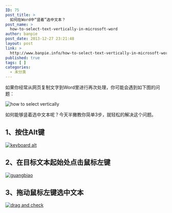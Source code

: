 ```yaml
---
ID: 75
post_title: >
  如何在Word中“竖着”选中文本？
post_name: >
  how-to-select-text-vertically-in-microsoft-word
author: banpie
post_date: 2013-12-27 23:21:48
layout: post
link: >
  http://www.banpie.info/how-to-select-text-vertically-in-microsoft-word/
published: true
tags: [ ]
categories:
  - 未分类
---
```

如果你经常从网页复制文字到Word里进行再次处理，你可能会遇到如下图的问题：

![how to select vertically][1]

如何能够竖着选中文本呢？今天半撇教你简单3步，就轻松的解决这个问题。

## 1、按住Alt键

[![keyboard alt][2]][2]

## 2、在目标文本起始处点击鼠标左键

[![guangbiao][3]][3]

## 3、拖动鼠标左键选中文本

[![drag and check][4]][4]

 [1]: http://7arnhx.com1.z0.glb.clouddn.com/wp-content/uploads/2013/12/how-to-select-vertically.jpg
 [2]: http://7arnhx.com1.z0.glb.clouddn.com/wp-content/uploads/2013/12/winkeyboard-leftside.gif
 [3]: http://7arnhx.com1.z0.glb.clouddn.com/wp-content/uploads/2013/12/guangbiao.jpg
 [4]: http://7arnhx.com1.z0.glb.clouddn.com/wp-content/uploads/2013/12/drag-and-check.jpg